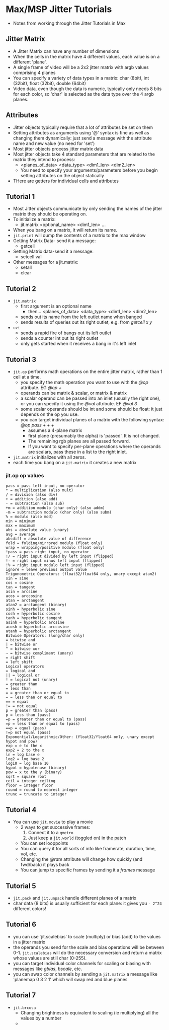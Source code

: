 Max/MSP Jitter Tutorials
============
- Notes from working through the Jitter Tutorials in Max

## Jitter Matrix
- A Jitter Matrix can have any number of dimensions
- When the cells in the matrix have 4 different values, each value is on a different 'plane'.
- A single frame of video will be a 2x2 jitter matrix with argb values comprising 4 planes
- You can specify a variety of data types in a matrix: char (8bit), int (32bit), float (32bit), double (64bit)
- Video data, even though the data is numeric, typically only needs 8 bits for each color, so 'char' is selected as the data type over the 4 argb planes.

## Attributes
- Jitter objects typically require that a lot of attributes be set on them
- Setting attributes as arguments using '@' syntax is fine as well as changing them dynamically: just send a message with the attribute name and new value (no need for 'set')
- Most jitter objects process jitter matrix data
- Most jitter objects take 4 standard parameters that are related to the matrix they intend to process:
    - <planes_of_data> <data_type> <dim1_len> <dim2_len>
    - You need to specify your arguments/parameters before you begin setting attributes on the object statically
- THere are getters for individual cells and attributes

## Tutorial 1
- Most Jitter objects communicate by only sending the names of the jitter matrix they should be operating on.
- To initialize a matrix:
    - jit.matrix <optional_name> <planes> <type> <dim1_len> ...
- When you bang on a matrix, it will return its name.
- `jit.print` will dump the contents of a matrix to the max window
- Getting Matrix Data- send it a message:
    - getcell <x> <y>
- Setting Matrix data-send it a message:
    - setcell <x> <y> val <val>
- Other messages for a jit.matrix:
    - setall <val>
    - clear

## Tutorial 2
- `jit.matrix`
    - first argument is an optional name
        - then... <planes_of_data> <data_type> <dim1_len> <dim2_len> 
    - sends out its name from the left outlet name when banged
    - sends results of queries out its right outlet, e.g. from *getcell x y*
- `uzi`
    - sends a rapid fire of bangs out its left outlet
    - sends a counter int out its right outlet
    - only gets started when it receives a bang in it's left inlet

## Tutorial 3 
- `jit.op` performs math operations on the entire jitter matrix, rather than 1 cell at a time.
    - you specify the math operation you want to use with the *@op* attribute.  EG *@op +*
    - operands can be matrix & scalar, or matrix & matrix
    - a scalar operand can be passed into an inlet (usually the right one), or you can specify it using the *@val* attribute.  EF *@val 3*
    - some scalar operands should be int and some should be float: it just depends on the op you use.
    - you can target individual planes of a matrix with the following syntax: *@op pass + + +*
        - assumes a 4-plane matrix
        - first plane (presumably the alpha) is 'passed'.  It is not changed.
        - The remaining rgb planes are all passed forward.
        - If you want to specify per-plane operations where the operands are scalars, pass these in a list to the right inlet.
- `jit.matrix` initializes with all zeros.
- each time you bang on a `jit.matrix` it creates a new matrix

### jit.op op values
    pass = pass left input, no operator 
    * = multiplication (also mult) 
    / = division (also div) 
    + = addition (also add) 
    - = subtraction (also sub) 
    +m = addition modulo (char only) (also addm) 
    -m = subtraction modulo (char only) (also subm) 
    % = modulo (also mod) 
    min = minimum 
    max = maximum 
    abs = absolute value (unary) 
    avg = average 
    absdiff = absolute value of difference 
    fold = folding/mirrored modulo (float only) 
    wrap = wrapping/positive modulo (float only) 
    !pass = pass right input, no operator 
    !/ = right input divided by left input (flipped) 
    !- = right input minus left input (flipped) 
    !% = right input modulo left input (flipped) 
    ignore = leave previous output value 
    Trigonometric Operators: (float32/float64 only, unary except atan2) 
    sin = sine 
    cos = cosine 
    tan = tangent 
    asin = arcsine 
    acos = arccosine 
    atan = arctangent 
    atan2 = arctangent (binary) 
    sinh = hyperbolic sine 
    cosh = hyperbolic cosine 
    tanh = hyperbolic tangent 
    asinh = hyperbolic arcsine 
    acosh = hyperbolic arccosine 
    atanh = hyperbolic arctangent 
    Bitwise Operators: (long/char only) 
    = bitwise and 
    | = bitwise or 
    ^ = bitwise xor 
    ~ = bitwise compliment (unary) 
    = right shift 
    = left shift 
    Logical operators 
    = logical and 
    || = logical or 
    ! = logical not (unary) 
    = greater than 
    = less than 
    = = greater than or equal to 
    = = less than or equal to 
    == = equal 
    != = not equal 
    p = greater than (pass) 
    p = less than (pass) 
    =p = greater than or equal to (pass) 
    =p = less than or equal to (pass) 
    ==p = equal (pass) 
    !=p not equal (pass) 
    Exponential/Logarithmic/Other: (float32/float64 only, unary except hypot and pow) 
    exp = e to the x 
    exp2 = 2 to the x 
    ln = log base e 
    log2 = log base 2 
    log10 = log base 10 
    hypot = hypotenuse (binary) 
    pow = x to the y (binary) 
    sqrt = square root 
    ceil = integer ceiling 
    floor = integer floor 
    round = round to nearest integer 
    trunc = truncate to integer 

## Tutorial 4
- You can use `jit.movie` to play a movie
    - 2 ways to get successive frames:
        1. Connect it to a `qmetro`
        2. Just keep a `jit.world` (toggled on) in the patch
    - You can set looppoints
    - You can query it for all sorts of info like framerate, duration, time, vol, etc.
    - Changing the *@rate* attribute will change how quickly (and fwd/back) it plays back
    - You can jump to specific frames by sending it a *frames* message

## Tutorial 5
- `jit.pack` and `jit.unpack` handle different planes of a matrix
- char data (8 bits) is usually sufficient for each plane: it gives you ```- 2^24 ``` different colors!

## Tutorial 6
- you can use `jit.scalebias' to scale (multiply) or bias (add) to the values in a jitter matrix
- the operands you send for the scale and bias operations will be between 0-1.  `jit.scalebias` will do the necessary conversion and return a matrix whose values are still char (0-255).
- you can target individual color channels for scaling or biasing with messages like *gbias*, *bscale*, etc.
- you can swap color channels by sending a `jit.matrix` a message like 'planemap 0 3 2 1' which will swap red and blue planes


## Tutorial 7
- `jit.brcosa`
    - Changing brightness is equivalent to scaling (ie multiplying) all the values by a number
    - 




